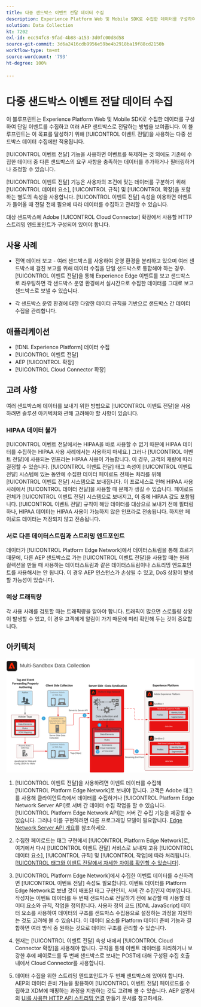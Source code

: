 ```yaml
---
title: 다중 샌드박스 이벤트 전달 데이터 수집
description: Experience Platform Web 및 Mobile SDK로 수집한 데이터를 구성하여 단일 이벤트를 수집하고 여러 Experience Platform 샌드박스로 전달하는 방법을 알아봅니다.
solution: Data Collection
kt: 7202
exl-id: ecc94fc8-9fad-4b88-a153-3d0fc00d8d58
source-git-commit: 3d6a2416cdb9956e59be4b2918ba19f88cd2150b
workflow-type: tm+mt
source-wordcount: '793'
ht-degree: 100%

---
```


# 다중 샌드박스 이벤트 전달 데이터 수집

이 블루프린트는 Experience Platform Web 및 Mobile SDK로 수집한 데이터를 구성하여 단일 이벤트를 수집하고 여러 AEP 샌드박스로 전달하는 방법을 보여줍니다. 이 블루프린트는 이 목표를 달성하기 위해 [!UICONTROL 이벤트 전달]을 사용하는 다중 샌드박스 데이터 수집에만 적용됩니다.

[!UICONTROL 이벤트 전달] 기능을 사용하면 이벤트를 복제하는 것 외에도 기존에 수집한 데이터 중 다른 샌드박스의 요구 사항을 충족하는 데이터를 추가하거나 필터링하거나 조정할 수 있습니다.

[!UICONTROL 이벤트 전달] 기능은 사용자의 조건에 맞는 데이터를 구분하기 위해 [!UICONTROL 데이터 요소], [!UICONTROL 규칙] 및 [!UICONTROL 확장]을 포함하는 별도의 속성을 사용합니다. [!UICONTROL 이벤트 전달] 속성을 이용하면 이벤트가 들어올 때 전달 전에 필요에 따라 데이터를 수집하고 관리할 수 있습니다.

대상 샌드박스에 Adobe [!UICONTROL Cloud Connector] 확장에서 사용할 HTTP 스트리밍 엔드포인트가 구성되어 있어야 합니다.

## 사용 사례

* 전역 데이터 보고 - 여러 샌드박스를 사용하여 운영 환경을 분리하고 있으며 여러 샌드박스에 걸친 보고를 위해 데이터 수집을 단일 샌드박스로 통합해야 하는 경우. [!UICONTROL 이벤트 전달]을 통해 Experience Edge 이벤트를 보고 샌드박스로 라우팅하면 각 샌드박스 운영 환경에서 실시간으로 수집한 데이터를 그대로 보고 샌드박스로 보낼 수 있습니다.

* 각 샌드박스 운영 환경에 대한 다양한 데이터 규칙을 기반으로 샌드박스 간 데이터 수집을 관리합니다.

## 애플리케이션

* [!DNL Experience Platform] 데이터 수집
* [!UICONTROL 이벤트 전달]
* AEP [!UICONTROL 확장]
* [!UICONTROL Cloud Connector 확장]

## 고려 사항

여러 샌드박스에 데이터를 보내기 위한 방법으로 [!UICONTROL 이벤트 전달]을 사용하려면 솔루션 아키텍처와 관해 고려해야 할 사항이 있습니다.

### HIPAA 데이터 불가

[!UICONTROL 이벤트 전달에서는 HIPAA을 바로 사용할 수 없기 때문에 HIPAA 데이터를 수집하는 HIPAA 사용 사례에서는 사용하지 마세요.] 그러나 [!UICONTROL 이벤트 전달]에 사용되는 인프라는 HIPAA 사용이 가능합니다. 이 경우, 고객의 재량에 따라 결정할 수 있습니다. [!UICONTROL 이벤트 전달] 태그 속성이 [!UICONTROL 이벤트 전달] 시스템에 있는 동안에 수집한 데이터 페이로드 전체는 처리를 위해 [!UICONTROL 이벤트 전달] 시스템으로 보내집니다. 이 프로세스로 인해 HIPAA 사용 사례에서 [!UICONTROL 데이터 전달]을 사용할 때 문제가 생길 수 있습니다. 페이로드 전체가 [!UICONTROL 이벤트 전달] 시스템으로 보내지고, 이 중에 HIPAA 값도 포함됩니다. [!UICONTROL 이벤트 전달] 규칙이 해당 데이터를 대상으로 보내기 전에 필터링하나, HIPAA 데이터는 HIPAA 사용이 가능하지 않은 인프라로 전송됩니다. 하지만 페이로드 데이터는 저장되지 않고 전송됩니다.

### 서로 다른 데이터스트림과 스트리밍 엔드포인트

데이터가 [!UICONTROL Platform Edge Network]에서 데이터스트림을 통해 흐르기 때문에, 다른 AEP 샌드박스로 가는 [!UICONTROL 이벤트 전달]을 사용할 때는 원래 컬렉션을 만들 때 사용하는 데이터스트림과 같은 데이터스트림이나 스트리밍 엔드포인트를 사용해서는 안 됩니다. 이 경우 AEP 인스턴스가 손상될 수 있고, DoS 상황이 발생할 가능성이 있습니다.

### 예상 트래픽량

각 사용 사례를 검토할 때는 트래픽량을 알아야 합니다. 트래픽이 많으면 스로틀링 상황이 발생할 수 있고, 이 경우 고객에게 알림이 가기 때문에 미리 확인해 두는 것이 중요합니다.

## 아키텍처

![다중 샌드박스 [!UICONTROL 이벤트 전달]](assets/multi-sandbox-data-collection.png)

1. [!UICONTROL 이벤트 전달]을 사용하려면 이벤트 데이터를 수집해 [!UICONTROL Platform Edge Network]로 보내야 합니다. 고객은 Adobe 태그를 사용해 클라이언트측에서 데이터를 수집하거나 [!UICONTROL Platform Edge Network Server API]로 서버 간 데이터 수집 작업을 할 수 있습니다. [!UICONTROL Platform Edge Network API]는 서버 간 수집 기능을 제공할 수 있습니다. 그러나 이를 구현하려면 다른 프로그래밍 모델이 필요합니다. [Edge Network Server API 개요](https://experienceleague.adobe.com/docs/experience-platform/edge-network-server-api/overview.html?lang=ko)를 참조하세요.

1. 수집한 페이로드는 태그 구현에서 [!UICONTROL Platform Edge Network]로, 여기에서 다시 [!UICONTROL 이벤트 전달] 서비스로 보내져 고유 [!UICONTROL 데이터 요소], [!UICONTROL 규칙] 및 [!UICONTROL 작업]에 따라 처리됩니다. [[!UICONTROL 태그와 이벤트 전달에서 자세한 차이를 확인할 수 있습니다]](https://experienceleague.adobe.com/docs/experience-platform/tags/event-forwarding/overview.html?lang=ko#differences-from-tags).

1. [!UICONTROL Platform Edge Network]에서 수집한 이벤트 데이터를 수신하려면 [!UICONTROL 이벤트 전달] 속성도 필요합니다. 이벤트 데이터를 Platform Edge Network로 보낸 것이 배포된 태그 구현인지, 서버 간 수집인지 여부입니다. 작성자는 이벤트 데이터를 두 번째 샌드박스로 전달하기 전에 보강할 때 사용할 데이터 요소와 규칙, 작업을 정의합니다. 사용자 정의 코드 [!DNL JavaScript] 데이터 요소를 사용하여 데이터의 구조를 샌드박스 수집용으로 설정하는 과정을 지원하는 것도 고려해 볼 수 있습니다. 이 데이터 요소를 Platform 데이터 준비 기능과 결합하면 여러 방식 중 원하는 것으로 데이터 구조를 관리할 수 있습니다.

1. 현재는 [!UICONTROL 이벤트 전달] 속성 내에서 [!UICONTROL Cloud Connector 확장]을 사용해야 합니다. 규칙을 통해 이벤트 데이터를 처리하거나 보강한 후에 페이로드를 두 번째 샌드박스로 보내는 POST에 대해 구성된 수집 호출 내에서 Cloud Connector를 사용합니다.

1. 데이터 수집을 위한 스트리밍 엔드포인트가 두 번째 샌드박스에 있어야 합니다. AEP의 데이터 준비 기능을 활용하여 [!UICONTROL 이벤트 전달] 페이로드를 수집하고 XDM에 매핑하는 과정을 지원하는 것도 고려해 볼 수 있습니다. AEP 설명서의 [UI를 사용한 HTTP API 스트리밍 연결](https://experienceleague.adobe.com/docs/experience-platform/sources/ui-tutorials/create/streaming/http.html?lang=ko) 만들기 문서를 참고하세요.

